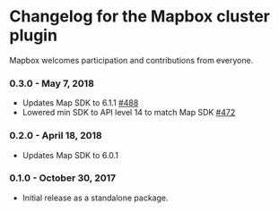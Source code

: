 # Changelog for the Mapbox cluster plugin

Mapbox welcomes participation and contributions from everyone.

### 0.3.0 - May 7, 2018
- Updates Map SDK to 6.1.1 [#488](https://github.com/mapbox/mapbox-plugins-android/pull/488)
- Lowered min SDK to API level 14 to match Map SDK [#472](https://github.com/mapbox/mapbox-plugins-android/pull/472)

### 0.2.0 - April 18, 2018
- Updates Map SDK to 6.0.1

### 0.1.0 - October 30, 2017
- Initial release as a standalone package.
